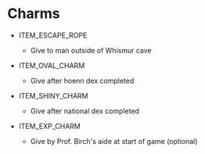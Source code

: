 # Charms
* ITEM_ESCAPE_ROPE
  - Give to man outside of Whismur cave

* ITEM_OVAL_CHARM
  - Give after hoenn dex completed

* ITEM_SHINY_CHARM
  - Give after national dex completed

* ITEM_EXP_CHARM
  - Give by Prof. Birch's aide at start of game (optional)
